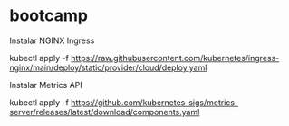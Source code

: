 # bootcamp


Instalar NGINX Ingress

kubectl apply -f https://raw.githubusercontent.com/kubernetes/ingress-nginx/main/deploy/static/provider/cloud/deploy.yaml

Instalar Metrics API

kubectl apply -f https://github.com/kubernetes-sigs/metrics-server/releases/latest/download/components.yaml
